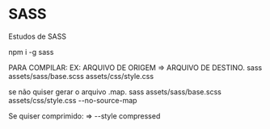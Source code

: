 # SASS
Estudos de SASS

npm i -g sass

PARA COMPILAR:
EX:
ARQUIVO DE ORIGEM => ARQUIVO DE DESTINO.
sass assets/sass/base.scss assets/css/style.css  

se não quiser gerar o arquivo .map.
sass assets/sass/base.scss assets/css/style.css --no-source-map

Se quiser comprimido: => --style compressed


